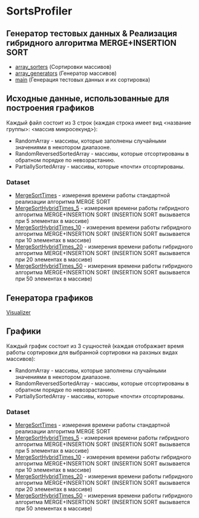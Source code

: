 # SortsProfiler

## Генератор тестовых данных & Реализация гибридного алгоритма MERGE+INSERTION SORT

- [array_sorters](https://github.com/AlexeyShalaev/SortsProfiler/blob/master/MeasurementGenerator/array_sorters.h) (Сортировки массивов)
- [array_generators](https://github.com/AlexeyShalaev/SortsProfiler/blob/master/MeasurementGenerator/array_generators.h) (Генератор массивов)
- [main](https://github.com/AlexeyShalaev/SortsProfiler/blob/master/MeasurementGenerator/main.cpp) (Генерация тестовых данных и их сортировка)

## Исходные данные, использованные для построения графиков

Каждый файл состоит из 3 строк (каждая строка имеет вид <название группы>: <массив микросекунд>):
- RandomArray - массивы, которые заполнены случайными значениями в некотором диапазоне.
- RandomReversedSortedArray - массивы, которые отсортированы в обратном порядке по невозрастанию.
- PartiallySortedArray - массивы, которые «почти» отсортированы.

### Dataset
- [MergeSortTimes](https://github.com/AlexeyShalaev/SortsProfiler/blob/master/Measurements/MergeSortTimes.txt) - измерения времени работы стандартной реализации алгоритма MERGE SORT
- [MergeSortHybridTimes_5](https://github.com/AlexeyShalaev/SortsProfiler/blob/master/Measurements/MergeSortHybridTimes_5.txt) - измерения времени работы гибридного алгоритма MERGE+INSERTION SORT (INSERTION SORT вызывается при 5 элементах в массиве)
- [MergeSortHybridTimes_10](https://github.com/AlexeyShalaev/SortsProfiler/blob/master/Measurements/MergeSortHybridTimes_10.txt) - измерения времени работы гибридного алгоритма MERGE+INSERTION SORT (INSERTION SORT вызывается при 10 элементах в массиве)
- [MergeSortHybridTimes_20](https://github.com/AlexeyShalaev/SortsProfiler/blob/master/Measurements/MergeSortHybridTimes_20.txt) - измерения времени работы гибридного алгоритма MERGE+INSERTION SORT (INSERTION SORT вызывается при 20 элементах в массиве)
- [MergeSortHybridTimes_50](https://github.com/AlexeyShalaev/SortsProfiler/blob/master/Measurements/MergeSortHybridTimes_50.txt) - измерения времени работы гибридного алгоритма MERGE+INSERTION SORT (INSERTION SORT вызывается при 50 элементах в массиве)

  
## Генератора графиков
[Visualizer](https://github.com/AlexeyShalaev/SortsProfiler/blob/master/Visualizer/main.py)

## Графики

Каждый график состоит из 3 сущностей (каждая отображает время работы сортировки для выбранной сортировки на рахзных видах массивов):
- RandomArray - массивы, которые заполнены случайными значениями в некотором диапазоне.
- RandomReversedSortedArray - массивы, которые отсортированы в обратном порядке по невозрастанию.
- PartiallySortedArray - массивы, которые «почти» отсортированы.

### Dataset
- [MergeSortTimes](https://github.com/AlexeyShalaev/SortsProfiler/blob/master/Graphics/MergeSortTimes.png) - измерения времени работы стандартной реализации алгоритма MERGE SORT
- [MergeSortHybridTimes_5](https://github.com/AlexeyShalaev/SortsProfiler/blob/master/Graphics/MergeSortHybridTimes_5.png) - измерения времени работы гибридного алгоритма MERGE+INSERTION SORT (INSERTION SORT вызывается при 5 элементах в массиве)
- [MergeSortHybridTimes_10](https://github.com/AlexeyShalaev/SortsProfiler/blob/master/Graphics/MergeSortHybridTimes_10.png) - измерения времени работы гибридного алгоритма MERGE+INSERTION SORT (INSERTION SORT вызывается при 10 элементах в массиве)
- [MergeSortHybridTimes_20](https://github.com/AlexeyShalaev/SortsProfiler/blob/master/Graphics/MergeSortHybridTimes_20.png) - измерения времени работы гибридного алгоритма MERGE+INSERTION SORT (INSERTION SORT вызывается при 20 элементах в массиве)
- [MergeSortHybridTimes_50](https://github.com/AlexeyShalaev/SortsProfiler/blob/master/Graphics/MergeSortHybridTimes_50.png) - измерения времени работы гибридного алгоритма MERGE+INSERTION SORT (INSERTION SORT вызывается при 50 элементах в массиве)
